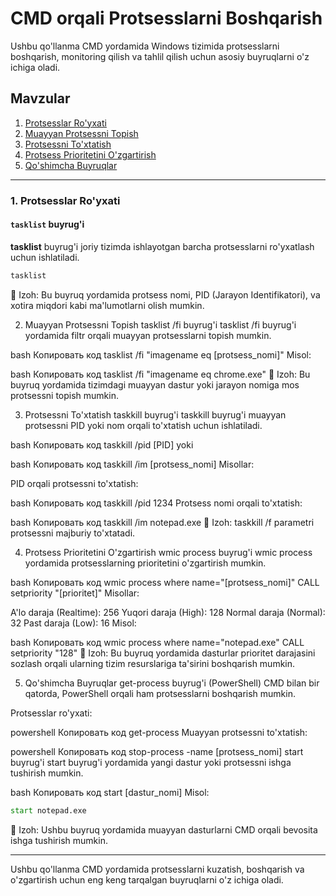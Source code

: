 # CMD orqali Protsesslarni Boshqarish

Ushbu qo'llanma CMD yordamida Windows tizimida protsesslarni boshqarish, monitoring qilish va tahlil qilish uchun asosiy buyruqlarni o'z ichiga oladi.

## Mavzular

1. [Protsesslar Ro'yxati](#protsesslar-ro-yxati)
2. [Muayyan Protsessni Topish](#muayyan-protsessni-topish)
3. [Protsessni To'xtatish](#protsessni-to-xtatish)
4. [Protsess Prioritetini O'zgartirish](#protsess-prioritetini-o-zgartirish)
5. [Qo'shimcha Buyruqlar](#qo-shimcha-buyruqlar)

---

### 1. Protsesslar Ro'yxati

#### `tasklist` buyrug'i

**tasklist** buyrug'i joriy tizimda ishlayotgan barcha protsesslarni ro'yxatlash uchun ishlatiladi.

```bash
tasklist
```
📘 Izoh: Bu buyruq yordamida protsess nomi, PID (Jarayon Identifikatori), va xotira miqdori kabi ma'lumotlarni olish mumkin.

2. Muayyan Protsessni Topish
tasklist /fi buyrug'i
tasklist /fi buyrug'i yordamida filtr orqali muayyan protsesslarni topish mumkin.

bash
Копировать код
tasklist /fi "imagename eq [protsess_nomi]"
Misol:

bash
Копировать код
tasklist /fi "imagename eq chrome.exe"
📘 Izoh: Bu buyruq yordamida tizimdagi muayyan dastur yoki jarayon nomiga mos protsessni topish mumkin.

3. Protsessni To'xtatish
taskkill buyrug'i
taskkill buyrug'i muayyan protsessni PID yoki nom orqali to'xtatish uchun ishlatiladi.

bash
Копировать код
taskkill /pid [PID]
yoki

bash
Копировать код
taskkill /im [protsess_nomi]
Misollar:

PID orqali protsessni to'xtatish:

bash
Копировать код
taskkill /pid 1234
Protsess nomi orqali to'xtatish:

bash
Копировать код
taskkill /im notepad.exe
📘 Izoh: taskkill /f parametri protsessni majburiy to'xtatadi.

4. Protsess Prioritetini O'zgartirish
wmic process buyrug'i
wmic process yordamida protsesslarning prioritetini o'zgartirish mumkin.

bash
Копировать код
wmic process where name="[protsess_nomi]" CALL setpriority "[prioritet]"
Misollar:

A'lo daraja (Realtime): 256
Yuqori daraja (High): 128
Normal daraja (Normal): 32
Past daraja (Low): 16
Misol:

bash
Копировать код
wmic process where name="notepad.exe" CALL setpriority "128"
📘 Izoh: Bu buyruq yordamida dasturlar prioritet darajasini sozlash orqali ularning tizim resurslariga ta'sirini boshqarish mumkin.

5. Qo'shimcha Buyruqlar
get-process buyrug'i (PowerShell)
CMD bilan bir qatorda, PowerShell orqali ham protsesslarni boshqarish mumkin.

Protsesslar ro'yxati:

powershell
Копировать код
get-process
Muayyan protsessni to'xtatish:

powershell
Копировать код
stop-process -name [protsess_nomi]
start buyrug'i
start buyrug'i yordamida yangi dastur yoki protsessni ishga tushirish mumkin.

bash
Копировать код
start [dastur_nomi]
Misol:

```cmd
start notepad.exe
```
📘 Izoh: Ushbu buyruq yordamida muayyan dasturlarni CMD orqali bevosita ishga tushirish mumkin.

---
Ushbu qo'llanma CMD yordamida protsesslarni kuzatish, boshqarish va o'zgartirish uchun eng keng tarqalgan buyruqlarni o'z ichiga oladi.
